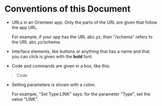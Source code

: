 # Conventions of this Document

* URLs in an Orienteer app. Only the parts of the URL are given that follow the app URL.

  For example, if your app has the URL abc.yz, then "/schema" refers to the URL abc.yz/schema.
  
* Interface elements, like buttons or anything that has a name and that you can click is given with the **bold** font. 

* Code and commands are given in a box, like this:
> Code 
> 

* Setting parameters is shown with a colon. 

  For example, "Set Type:LINK" says: for the parameter "Type", set the value "LINK".

